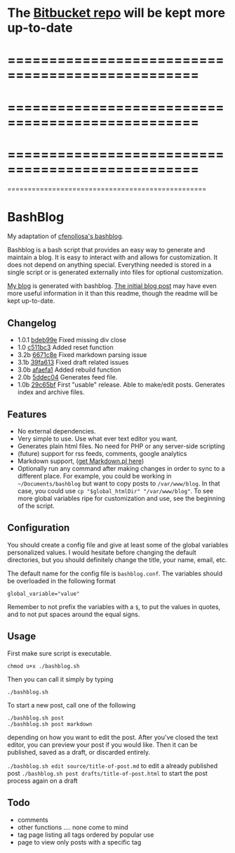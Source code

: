 The [Bitbucket repo](https://bitbucket.org/pointychimp/bashblog) will be kept more up-to-date
=================================================
=================================================
=================================================
=================================================
=================================================
=================================================
=================================================
=================================================




BashBlog
========

My adaptation of [cfenollosa's bashblog](https://github.com/cfenollosa/bashblog).

Bashblog is a bash script that provides an easy way to generate and maintain a blog. It is easy to interact with and allows for customization. It does not depend on anything special. Everything needed is stored in a single script or is generated externally into files for optional customization.

[My blog](http://blog.mineoas.us) is generated with bashblog. [The initial blog post](http://mineoas.us/blog/bashblogquick-and-dirty-blog-generator.html) may have even more useful information in it than this readme, though the readme will be kept up-to-date.

Changelog
---------

* 1.0.1   [bdeb99e](https://bitbucket.org/pointychimp/bashblog/commits/bdeb99e90e3ff628c44549d03ea3ec76b682a23b) Fixed missing div close
* 1.0     [c511bc3](https://bitbucket.org/pointychimp/bashblog/commits/c511bc35c09d1fdb4288b909110d4ef2f5c0eb47) Added reset function
* 3.2b    [6671c8e](https://bitbucket.org/pointychimp/bashblog/commits/6671c8ef55166dd41ccbc960cc023368f2960d2f) Fixed markdown parsing issue
* 3.1b    [39fa613](https://bitbucket.org/pointychimp/bashblog/commits/39fa61393272284a4c839de04396b28b5d0ec11a) Fixed draft related issues
* 3.0b    [afaefa1](https://bitbucket.org/pointychimp/bashblog/commits/afaefa1921564766ed8bc2f3f15f199f932570a3) Added rebuild function
* 2.0b    [5ddec04](https://bitbucket.org/pointychimp/bashblog/commits/5ddec0441d2d4891e483e5d5a8f4daa6c090af64) Generates feed file.
* 1.0b    [29c65bf](https://bitbucket.org/pointychimp/bashblog/commits/29c65bfeb957881d594cd76b0c484cf49565a8bc) First "usable" release. Able to make/edit posts. Generates index and archive files.


Features
--------

* No external dependencies.
* Very simple to use. Use what ever text editor you want.
* Generates plain html files. No need for PHP or any server-side scripting
* (future) support for rss feeds, comments, google analytics
* Markdown support, ([get Markdown.pl here](http://daringfireball.net/projects/markdown/))
* Optionally run any command after making changes in order to sync to a different place. For example, you could be working in `~/Documents/bashblog` but want to copy posts to `/var/www/blog`. In that case, you could use `cp "$global_htmlDir" "/var/www/blog"`. To see more global variables ripe for customization and use, see the beginning of the script.

Configuration
-------------

You should create a config file and give at least some of the global variables personalized values. I would hesitate before changing the default directories, but you should definitely change the title, your name, email, etc.

The default name for the config file is `bashblog.conf`. The variables should be overloaded in the following format

    global_variable="value"

Remember to not prefix the variables with a `$`, to put the values in quotes, and to not put spaces around the equal signs.

Usage
-----

First make sure script is executable.

    chmod u+x ./bashblog.sh

Then you can call it simply by typing

    ./bashblog.sh

To start a new post, call one of the following

    ./bashblog.sh post
    ./bashblog.sh post markdown

depending on how you want to edit the post. After you've closed the text editor, you can preview your post if you would like. Then it can be published, saved as a draft, or discarded entirely.

`./bashblog.sh edit source/title-of-post.md` to edit a already published post
`./bashblog.sh post drafts/title-of-post.html` to start the post process again on a draft

Todo
----

* comments
* other functions .... none come to mind
* tag page listing all tags ordered by popular use
* page to view only posts with a specific tag




